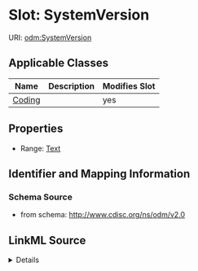 # Slot: SystemVersion

URI: [odm:SystemVersion](http://www.cdisc.org/ns/odm/v2.0/SystemVersion)



<!-- no inheritance hierarchy -->




## Applicable Classes

| Name | Description | Modifies Slot |
| --- | --- | --- |
[Coding](Coding.md) |  |  yes  |







## Properties

* Range: [Text](Text.md)





## Identifier and Mapping Information







### Schema Source


* from schema: http://www.cdisc.org/ns/odm/v2.0




## LinkML Source

<details>
```yaml
name: SystemVersion
from_schema: http://www.cdisc.org/ns/odm/v2.0
rank: 1000
alias: SystemVersion
domain_of:
- Coding
range: text

```
</details>